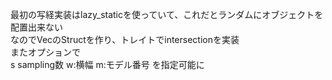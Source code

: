 最初の写経実装はlazy_staticを使っていて、これだとランダムにオブジェクトを配置出来ない  
なのでVec<Sphere>のStructを作り、トレイトでintersectionを実装  
またオプションで  
  s sampling数 w:横幅 m:モデル番号 を指定可能に  
  
